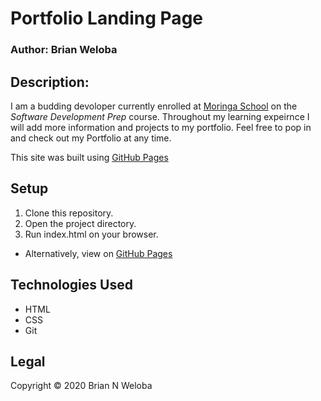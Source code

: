 # Portfolio Landing Page
### **Author**: Brian Weloba
## Description:
I am a budding devoloper currently enrolled at [Moringa School](https://moringaschool.com/) on the *Software Development Prep* course. Throughout my learning expeirnce I will add more information and projects to my portfolio.
 Feel free to pop in and check out my Portfolio at any time.
 
 This site was built using [GitHub Pages](htps://pages.github.com/)
 
## Setup
 1. Clone this repository.
 2. Open the project directory.
 3. Run index.html on your browser.
 
 - Alternatively, view on [GitHub Pages]()
 
 ## Technologies Used
 - HTML
 - CSS
 - Git
 
 ## Legal
 Copyright &copy; 2020 Brian N Weloba
 

 
